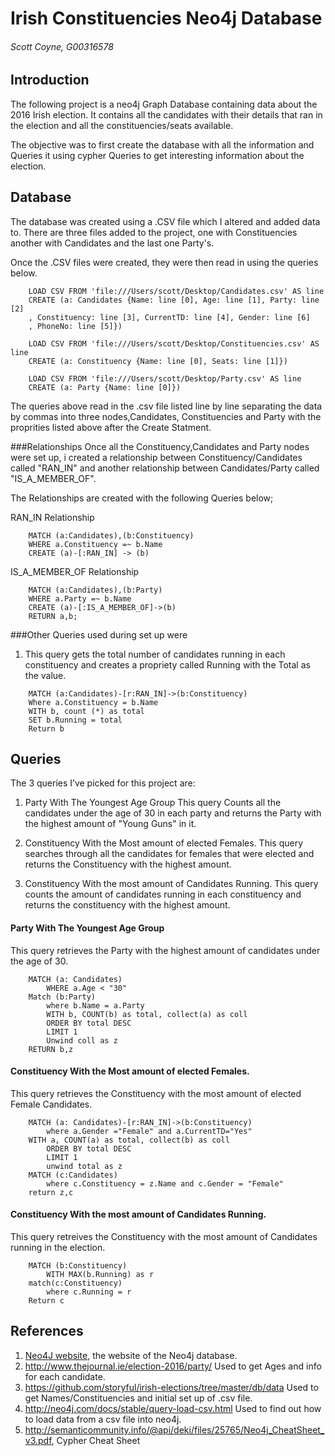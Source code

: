 # Irish Constituencies Neo4j Database
###### Scott Coyne, G00316578

## Introduction
The following project is a neo4j Graph Database containing data about the 2016 Irish election.
It contains all the candidates with their details that ran in the election and all the constituencies/seats available.

The objective was to first create the database with all the information and Queries it using cypher Queries to get interesting information about the election.

## Database
The database was created using a .CSV file which I altered and added data to.
There are three files added to the project, one with Constituencies another with Candidates and the last one Party's.

Once the .CSV files were created, they were then read in using the queries below.

```Cypher
	LOAD CSV FROM 'file:///Users/scott/Desktop/Candidates.csv' AS line
	CREATE (a: Candidates {Name: line [0], Age: line [1], Party: line [2]
	, Constituency: line [3], CurrentTD: line [4], Gender: line [6] 
	, PhoneNo: line [5]})
```

```Cypher
	LOAD CSV FROM 'file:///Users/scott/Desktop/Constituencies.csv' AS line
	CREATE (a: Constituency {Name: line [0], Seats: line [1]})
```

```Cypher
	LOAD CSV FROM 'file:///Users/scott/Desktop/Party.csv' AS line
	CREATE (a: Party {Name: line [0]})
```

The queries above read in the .csv file listed line by line separating the data by commas into three nodes,Candidates, Constituencies and Party with the 
proprities listed above after the Create Statment.

###Relationships
Once all the Constituency,Candidates and Party nodes were set up, i created a relationship between Constituency/Candidates called "RAN_IN" and 
another relationship between Candidates/Party called "IS_A_MEMBER_OF".

The Relationships are created with the following Queries below;

RAN_IN Relationship
```Cypher
	MATCH (a:Candidates),(b:Constituency)
	WHERE a.Constituency =~ b.Name
	CREATE (a)-[:RAN_IN] -> (b)
```

IS_A_MEMBER_OF Relationship
```Cypher
	MATCH (a:Candidates),(b:Party)
	WHERE a.Party =~ b.Name
	CREATE (a)-[:IS_A_MEMBER_OF]->(b)
	RETURN a,b;
```


###Other Queries used during set up were

1. This query gets the total number of candidates running in each constituency and creates a propriety called Running with the Total as the value.

```Cypher
	MATCH (a:Candidates)-[r:RAN_IN]->(b:Constituency)
	Where a.Constituency = b.Name 
	WITH b, count (*) as total
	SET b.Running = total
	Return b

```


## Queries
The 3 queries I’ve picked for this project are:

1. Party With The Youngest Age Group
	This query Counts all the candidates under the age of 30 in each party and returns the Party with the highest amount of "Young Guns" in it.
	
2. Constituency With the Most amount of elected Females.
	This query searches through all the candidates for females that were elected and returns the Constituency with the highest amount. 
	
3. Constituency With the most amount of Candidates Running.
	This query counts the amount of candidates running in each constituency and returns the constituency with the highest amount.


#### Party With The Youngest Age Group

This query retrieves the Party with the highest amount of candidates under the age of 30.
```cypher
	MATCH (a: Candidates)
		WHERE a.Age < "30"
	Match (b:Party)
		where b.Name = a.Party
		WITH b, COUNT(b) as total, collect(a) as coll
		ORDER BY total DESC 
		LIMIT 1
		Unwind coll as z
	RETURN b,z
```


#### Constituency With the Most amount of elected Females.
This query retrieves the Constituency with the most amount of elected Female Candidates.

```cypher
	MATCH (a: Candidates)-[r:RAN_IN]->(b:Constituency)
		where a.Gender ="Female" and a.CurrentTD="Yes"
	WITH a, COUNT(a) as total, collect(b) as coll
		ORDER BY total DESC 
		LIMIT 1
		unwind total as z
	MATCH (c:Candidates)
		where c.Constituency = z.Name and c.Gender = "Female"
	return z,c
```


#### Constituency With the most amount of Candidates Running.
This query retreives the Constituency with the most amount of Candidates running in the election.

```cypher
	MATCH (b:Constituency)
		WITH MAX(b.Running) as r
	match(c:Constituency)
		where c.Running = r
	Return c
```

## References
1. [Neo4J website](http://neo4j.com/), the website of the Neo4j database.
2. http://www.thejournal.ie/election-2016/party/ Used to get Ages and info for each candidate.
3. https://github.com/storyful/irish-elections/tree/master/db/data Used to get Names/Constituencies and initial set up of .csv file.
4. http://neo4j.com/docs/stable/query-load-csv.html Used to find out how to load data from a csv file into neo4j.
5. http://semanticommunity.info/@api/deki/files/25765/Neo4j_CheatSheet_v3.pdf, Cypher Cheat Sheet
